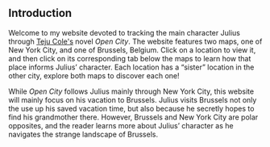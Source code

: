 ## Introduction

Welcome to my website devoted to tracking the main character Julius through [Teju Cole's](https://en.wikipedia.org/wiki/Teju_Cole) novel _Open City_. The website features two maps, one of New York City, and one of Brussels, Belgium. Click on a location to view it, and then click on its corresponding tab below the maps to learn how that place informs Julius’ character. Each location has a “sister” location in the other city, explore both maps to discover each one!

While _Open City_ follows Julius mainly through New York City, this website will mainly focus on his vacation to Brussels. Julius visits Brussels not only the use up his saved vacation time, but also because he secretly hopes to find his grandmother there. However, Brussels and New York City are polar opposites, and the reader learns more about Julius’ character as he navigates the strange landscape of Brussels.
